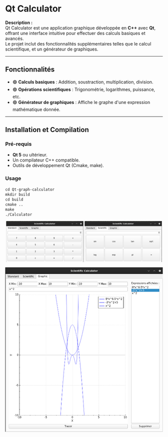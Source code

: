 # Qt Calculator

**Description :**  
Qt Calculator est une application graphique développée en **C++** avec **Qt**,  
offrant une interface intuitive pour effectuer des calculs basiques et avancés.  
Le projet inclut des fonctionnalités supplémentaires telles que le calcul scientifique, et un générateur de graphiques.

---

## **Fonctionnalités**

- 🟢 **Calculs basiques** : Addition, soustraction, multiplication, division.
- 🟢 **Opérations scientifiques** : Trigonométrie, logarithmes, puissance, etc.
- 🟢 **Générateur de graphiques** : Affiche le graphe d'une expression mathématique donnée.

---

## **Installation et Compilation**

### Pré-requis
- **Qt 5** ou ultérieur.
- Un compilateur C++ compatible.
- Outils de développement Qt (Cmake, make).

### Usage
   ```
   cd Qt-graph-calculator
   mkdir build
   cd build
   cmake ..
   make
   ./Calculator
   ```

<p align="center">
  <img src="img/calc.png" alt="calc" width="49%">
  <img src="img/scientific.png" alt="scientific" width="49%">
</p>

![graph](img/graph.png)
